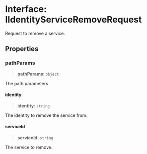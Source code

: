 # Interface: IIdentityServiceRemoveRequest

Request to remove a service.

## Properties

### pathParams

> **pathParams**: `object`

The path parameters.

#### identity

> **identity**: `string`

The identity to remove the service from.

#### serviceId

> **serviceId**: `string`

The service to remove.
